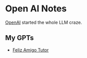 # Open AI Notes

[OpenAI](https://openai.com) started the whole LLM craze.

## My GPTs

- [Feliz Amigo Tutor](https://chat.openai.com/g/g-6W6AX5M05-feliz-amigo-tutor)
